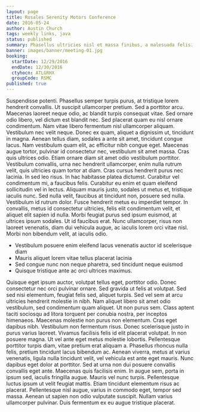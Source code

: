 ```yaml
---
layout: page
title: Rosales Serenity Motors Conference
date: 2016-05-24
author: Austin Church
tags: weekly links, java
status: published
summary: Phasellus ultricies nisl et massa finibus, a malesuada felis.
banner: images/banner/meeting-01.jpg
booking:
  startDate: 12/29/2016
  endDate: 12/30/2016
  ctyhocn: ATLGRHX
  groupCode: RSMC
published: true
---
```

Suspendisse potenti. Phasellus semper turpis purus, at tristique lorem hendrerit convallis. Ut suscipit ullamcorper pretium. Sed a porttitor arcu. Maecenas laoreet neque odio, ac blandit turpis consequat vitae. Sed ornare odio libero, vel dictum est blandit nec. Sed placerat quam eu nisl ornare condimentum. Nam vitae libero fermentum nisl ullamcorper aliquam. Vestibulum nec velit neque. Donec ex quam, aliquet a dignissim ut, tincidunt in magna. Aenean tellus diam, sodales a ante sit amet, tincidunt congue lacus. Nam vestibulum quam elit, ac efficitur nibh congue eget. Maecenas augue tortor, pulvinar id consectetur nec, vestibulum sit amet massa. Cras quis ultrices odio. Etiam ornare diam sit amet odio vestibulum porttitor.
Vestibulum convallis, urna nec hendrerit ullamcorper, enim nulla rutrum velit, quis ultricies quam tortor at diam. Cras cursus hendrerit purus nec lacinia. In sed leo risus. In hac habitasse platea dictumst. Curabitur vel condimentum mi, a faucibus felis. Curabitur eu enim et quam eleifend sollicitudin vel in lectus. Aliquam mauris justo, sodales ut metus et, tristique iaculis nunc. Sed nulla velit, faucibus at tincidunt non, posuere sed nulla. Vestibulum id rutrum dolor. Fusce hendrerit metus eu imperdiet tempor. In convallis, metus id consectetur ultricies, felis elit condimentum velit, et aliquet elit sapien id nulla. Morbi feugiat purus sed ipsum euismod, at ultrices ipsum sodales. Ut id faucibus erat. Nunc ullamcorper, risus non laoreet venenatis, diam dui vehicula augue, ac iaculis lorem orci vitae nisl. Morbi non bibendum velit, at iaculis odio.

* Vestibulum posuere enim eleifend lacus venenatis auctor id scelerisque diam
* Mauris aliquet lorem vitae tellus placerat lacinia
* Sed congue nunc non neque pharetra, sed tincidunt neque euismod
* Quisque tristique ante ac orci ultrices maximus.

Quisque eget ipsum auctor, volutpat tellus eget, porttitor odio. Donec consectetur nec orci pulvinar ornare. Sed gravida ut felis at volutpat. Sed sed nisi elementum, feugiat felis sed, aliquet turpis. Sed vel sem at arcu ultricies hendrerit molestie in nibh. Nam aliquet libero sit amet odio vestibulum, sed condimentum quam aliquet. Ut non purus sem. Class aptent taciti sociosqu ad litora torquent per conubia nostra, per inceptos himenaeos. Maecenas molestie non purus non elementum. Cras eget dapibus nibh. Vestibulum non fermentum risus. Donec scelerisque justo in purus varius laoreet. Vivamus facilisis felis id elit placerat volutpat. In non posuere magna.
Ut vel ante eget metus molestie lobortis. Pellentesque porttitor turpis diam, vitae pretium erat aliquam a. Phasellus rhoncus nulla felis, pretium tincidunt lacus bibendum ac. Aenean viverra, metus at varius venenatis, ligula nulla tincidunt velit, vel vehicula est ante eget mauris. Nunc dapibus eget dolor at porttitor. Sed at urna non dui posuere convallis convallis eget ante. Maecenas quis facilisis enim. In augue sem, porta in ipsum sed, iaculis fringilla augue. Mauris vel nunc turpis. Pellentesque luctus ipsum ut velit feugiat mattis. Etiam tincidunt elementum risus ac placerat. Pellentesque nisl augue, varius in commodo eget, tempor sed massa. Aenean ut sapien non odio vulputate suscipit. Nullam varius ullamcorper pulvinar. Duis fermentum ex eu augue tristique placerat.
